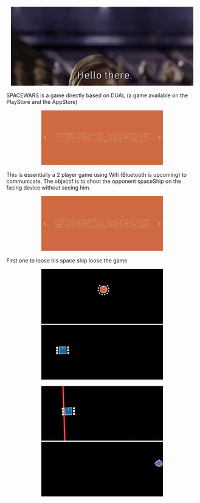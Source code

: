 <p align="center">
    <img src="https://github.com/ValentinKDev/spaceshooter/blob/master/.gitRes/hello_there.gif">
</p>

SPACEWARS is a game directly based on DUAL (a game available on the PlayStore and the AppStore)

<p align="center">
    <img src="https://github.com/ValentinKDev/spaceshooter/blob/master/.gitRes/menus_aboutus.gif">
</p>

This is essentially a 2 player game using Wifi (Bluetooth is upcoming) to communicate.
The objectif is to shoot the opponent spaceShip on the facing device without seeing him.
<p align="center">
    <img src="https://github.com/ValentinKDev/spaceshooter/blob/master/.gitRes/aToZ.gif">
</p>
First one to loose his space ship loose the game
<p align="center">
    <img src="https://github.com/ValentinKDev/spaceshooter/blob/master/.gitRes/scene1.gif">
    <img src="https://github.com/ValentinKDev/spaceshooter/blob/master/.gitRes/scene2.gif">
</p>

<p align="center">
    <img src="https://github.com/ValentinKDev/spaceshooter/blob/master/.gitRes/scene4.gif">
    <img src="https://github.com/ValentinKDev/spaceshooter/blob/master/.gitRes/scene3.gif">
</p>


